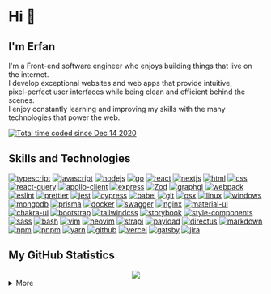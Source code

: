 # Hi 👋

## I'm Erfan

I'm a Front-end software engineer who enjoys building things that live on the internet. <br/>
I develop exceptional websites and web apps that provide intuitive, <br/> pixel-perfect user
interfaces while being clean and efficient behind the scenes. <br/>
I enjoy constantly learning and improving my skills with the many technologies that
power the web.

<!-- <img src="https://gpvc.arturio.dev/erfanansari" alt="profile views"> -->
<!-- <p align="left"><img src="https://komarev.com/ghpvc/?username=erfanansari&label=Profile%20views&color=0e75b6&style=flat" alt="profile views" /> </p> -->
<a href="https://wakatime.com/@dc6273a6-e578-4f0b-900f-f060bb3d0f3a"><img src="https://wakatime.com/badge/user/dc6273a6-e578-4f0b-900f-f060bb3d0f3a.svg" alt="Total time coded since Dec 14 2020" /></a>

## Skills and Technologies
[![typescript](https://img.shields.io/badge/TypeScript-informational?style=flat-square&logo=TypeScript&logoColor=fff&color=2D79C7)](https://typescriptlang.org/)
[![javascript](https://img.shields.io/badge/JavaScript-informational?style=flat-square&logo=JavaScript&logoColor=000&color=F7DF1E)](https://www.ecma-international.org/publications-and-standards/standards/ecma-262/)
[![nodejs](https://img.shields.io/badge/NodeJS-informational?style=flat-square&logo=node.js&logoColor=fff&color=026e00)](https://nodejs.org/)
[![go](https://img.shields.io/badge/Go-informational?style=flat-square&logo=Go&logoColor=000&color=79D4FD)](https://go.dev/)
[![react](https://img.shields.io/badge/React-%23327FC7.svg?style=flat-square&logo=react&logoColor=aDAFB&color=32363E)](https://react.dev/)
[![nextjs](https://img.shields.io/badge/NextJS-informational?style=flat-square&logo=next.js&logoColor=fff&color=000000)](https://nextjs.org/)
[![html](https://img.shields.io/badge/HTML-informational?style=flat-square&logo=html5&logoColor=fff&color=E34F26)](https://html.spec.whatwg.org/multipage/)
[![css](https://img.shields.io/badge/CSS-informational?style=flat-square&logo=CSS3&logoColor=fff&color=1968a0)](https://developer.mozilla.org/en-US/docs/Web/CSS)
[![react-query](https://img.shields.io/badge/React_Query-informational?style=flat-square&logo=reactquery&logoColor=fff&color=EF4444)](https://tanstack.com/query/v4)
[![apollo-client](https://img.shields.io/badge/Apollo_Client-informational?style=flat-square&logo=apollographql&logoColor=ad9bf6&color=1b2240)](https://www.apollographql.com/docs/)
[![express](https://img.shields.io/badge/Express-informational?style=flat-square&logo=express&logoColor=fff&color=010101)](https://expressjs.com/)
[![Zod](https://img.shields.io/badge/Zod-informational?style=flat-square&logo=Zod&logoColor=#3068B7&color=000)](https://zod.dev/)
[![graphql](https://img.shields.io/badge/GraphQL-informational?style=flat-square&logo=graphql&logoColor=fff&color=D932A2)](https://graphql.org/)
[![webpack](https://img.shields.io/badge/Webpack-informational?style=flat-square&logo=webpack&logoColor=fff&color=2B3A42)](https://webpack.js.org/)
[![eslint](https://img.shields.io/badge/Eslint-informational?style=flat-square&logo=eslint&logoColor=fff&color=4A2FC4)](https://eslint.org/)
[![prettier](https://img.shields.io/badge/Prettier-informational?style=flat-square&logo=prettier&logoColor=fff&color=F7BB44)](https://prettier.io/)
[![jest](https://img.shields.io/badge/Jest-informational?style=flat-square&logo=jest&logoColor=fff&color=CC431C)](https://jestjs.io/)
[![cypress](https://img.shields.io/badge/Cypress-informational?style=flat-square&logo=cypress&logoColor=04C38E&color=48484b)](https://cypress.io/)
[![babel](https://img.shields.io/badge/Babel-informational?style=flat-square&logo=babel&logoColor=000&color=F5DA55)](https://babeljs.io/)
[![git](https://img.shields.io/badge/Git-informational?style=flat-square&logo=Git&logoColor=fff&color=F05032)](https://git-scm.com/)
[![osx](https://img.shields.io/badge/OSX-informational?style=flat-square&logo=Apple&logoColor=fff&color=000)](https://support.apple.com/macos)
[![linux](https://img.shields.io/badge/Linux-informational?style=flat-square&logo=Linux&logoColor=000&color=FCC624)](https://www.kernel.org/)
[![windows](https://img.shields.io/badge/Windows-informational?style=flat-square&logo=Windows&logoColor=ffff&color=00ADEF)](https://www.microsoft.com/en-us/windows/)
[![mongodb](https://img.shields.io/badge/MongoDB-informational?style=flat-square&logo=mongodb&logoColor=fff&color=0FA24C)](https://www.mongodb.com/)
[![prisma](https://img.shields.io/badge/Prisma-informational?style=flat-square&logo=prisma&logoColor=fff&color=1A212C)](https://www.prisma.io/)
[![docker](https://img.shields.io/badge/Docker-informational?style=flat-square&logo=docker&logoColor=fff&color=2496ED)](https://www.docker.com/)
[![swagger](https://img.shields.io/badge/Swagger-informational?style=flat-square&logo=swagger&logoColor=fff&color=38b832)](http://swagger.io/)
[![nginx](https://img.shields.io/badge/Nginx-informational?style=flat-square&logo=nginx&logoColor=FEFEFE&color=00943B)](https://www.nginx.com/)
[![material-ui](https://img.shields.io/badge/Material_UI-informational?style=flat-square&logo=mui&logoColor=fff&color=007FFF)](https://mui.com/)
[![chakra-ui](https://img.shields.io/badge/Chakra_UI-informational?style=flat-square&logo=chakra-ui&logoColor=fff&color=319795)](https://chakra-ui.com/)
[![bootstrap](https://img.shields.io/badge/Bootstrap-informational?style=flat-square&logo=bootstrap&logoColor=fff&color=7311EC)](https://getbootstrap.com/)
[![tailwindcss](https://img.shields.io/badge/Tailwind_CSS-informational?style=flat-square&logo=tailwindcss&logoColor=16B7EBcolor=1e293b)](https://tailwindcss.com/)
[![storybook](https://img.shields.io/badge/Storybook-informational?style=flat-square&logo=storybook&logoColor=white&color=FF4885)](https://storybook.js.org/)
[![style-components](https://img.shields.io/badge/Styled_Components-informational?style=flat-square&logo=styled-components&logoColor=fff&color=DB7093)](https://styled-components.com/)
[![sass](https://img.shields.io/badge/Sass-informational?style=flat-square&logo=sass&logoColor=fff&color=C36291)](https://sass-lang.com/)
[![bash](https://img.shields.io/badge/Bash-informational?style=flat-square&logo=gnubash&logoColor=d9d9d9&color=222A35)](https://www.gnu.org/software/bash/)
[![vim](https://img.shields.io/badge/Vim-informational?style=flat-square&logo=vim&logoColor=fff&color=019030)](https://www.vim.org/)
[![neovim](https://img.shields.io/badge/Neovim-informational?style=flat-square&logo=neovim&logoColor=0b151b&color=8fff6d)](https://neovim.io/)
[![strapi](https://img.shields.io/badge/Strapi-informational?style=flat-square&logo=strapi&logoColor=fff&color=121080)](https://strapi.io/)
[![payload](https://img.shields.io/badge/Payload-informational?style=flat-square&logo=payloadcms&logoColor=fff&color=000)](https://payloadcms.com/)
[![directus](https://img.shields.io/badge/Directus-informational?style=flat-square&logo=directus&logoColor=fff&color=6643FE)](https://directus.io/)
[![markdown](https://img.shields.io/badge/Markdown-informational?style=flat-square&logo=Markdown&logoColor=fff&color=000000)](https://www.markdownguide.org/)
[![npm](https://img.shields.io/badge/npm-informational?style=flat-square&logo=npm&logoColor=fff&color=C2312E)](https://www.npmjs.com/)
[![pnpm](https://img.shields.io/badge/pnpm-informational?style=flat-square&logo=pnpm&logoColor=f69220&color=000)](https://pnpm.io/)
[![yarn](https://img.shields.io/badge/yarn-informational?style=flat-square&logo=yarn&logoColor=fff&color=3895BE)](https://yarnpkg.com/)
[![github](https://img.shields.io/badge/GitHub-informational?style=flat-square&logo=GitHub&logoColor=fff&color=181717)](https://github.com/)
[![vercel](https://img.shields.io/badge/Vercel-informational?style=flat-square&logo=Vercel&logoColor=fff&color=000000)](https://vercel.com/)
[![gatsby](https://img.shields.io/badge/Gatsby-informational?style=flat-square&logo=gatsby&logoColor=fff&color=663399)](https://www.gatsbyjs.com/)
[![jira](https://img.shields.io/badge/Jira-informational?style=flat-square&logo=jira&logoColor=fff&color=0052CC)](https://www.atlassian.com/software/jira)

## My GitHub Statistics

<div align="center">
  <img src="https://github-readme-streak-stats.herokuapp.com?user=erfanansari&theme=highcontrast"/>
</div>

<details>
  <summary>More</summary>
  <div align="center">
    <br/>
        <a href="https://github.com/anuraghazra/github-readme-stats"><img alt="erfanansari's Github Stats" src="https://github-readme-stats.vercel.app/api?username=erfanansari&show_icons=true&count_private=true&theme=vision-friendly-dark&hide_border=true" height="192px"/></a>
    <a href="https://github.com/anuraghazra/github-readme-stats"><img alt="erfanansari's Top Languages" src="https://github-readme-stats.vercel.app/api/top-langs/?username=erfanansari&langs_count=8&layout=compact&theme=vision-friendly-dark&hide_border=true" height="192px"/></a>
    <br/>
  </div>
  <b>Note:</b> <em>Top languages is only a metric of the languages my public code consists of and doesn't reflect experience or skill level.</em>
</details>

<!--
**erfanansari/erfanansari** is a ✨ _special_ ✨ repository because its `README.md` (this file) appears on your GitHub profile.

Here are some ideas to get you started:

- 🔭 I’m currently working on ...
- 🌱 I’m currently learning ...
- 👯 I’m looking to collaborate on ...
- 🤔 I’m looking for help with ...
- 💬 Ask me about ...
- 📫 How to reach me: ...
- 😄 Pronouns: ...
- ⚡ Fun fact: ...
-->
